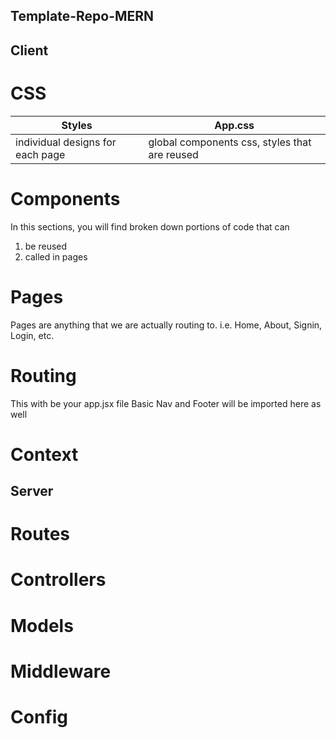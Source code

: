 ## Template-Repo-MERN 

## Client 
  # CSS 
  | Styles | App.css |
  | -----------| ----------- |
  | individual designs for each page | global components css, styles that are reused|
  # Components 
  In this sections, you will find broken down portions of code that can 
  1. be reused 
  2. called in pages 
  # Pages 
  Pages are anything that we are actually routing to.
  i.e. Home, About, Signin, Login, etc. 
  # Routing 
  This with be your app.jsx file 
  Basic Nav and Footer will be imported here as well 
  # Context

## Server
  # Routes
  # Controllers 
  # Models
  # Middleware
  # Config 


